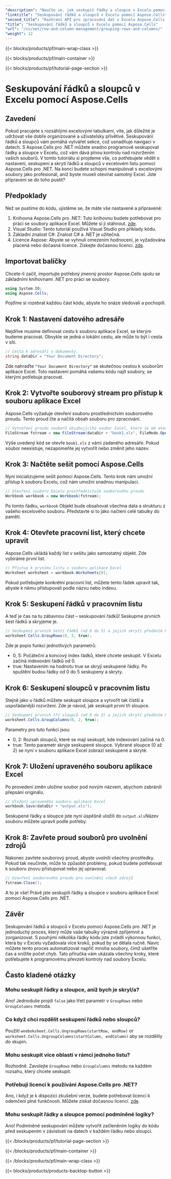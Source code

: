 ```yaml
---
"description": "Naučte se, jak seskupit řádky a sloupce v Excelu pomocí Aspose.Cells pro .NET s tímto podrobným návodem."
"linktitle": "Seskupování řádků a sloupců v Excelu pomocí Aspose.Cells"
"second_title": "Rozhraní API pro zpracování dat v Excelu Aspose.Cells v .NET"
"title": "Seskupování řádků a sloupců v Excelu pomocí Aspose.Cells"
"url": "/cs/net/row-and-column-management/grouping-rows-and-columns/"
"weight": 12
---
```


{{< blocks/products/pf/main-wrap-class >}}

{{< blocks/products/pf/main-container >}}

{{< blocks/products/pf/tutorial-page-section >}}

# Seskupování řádků a sloupců v Excelu pomocí Aspose.Cells

## Zavedení
Pokud pracujete s rozsáhlými excelovými tabulkami, víte, jak důležité je udržovat vše dobře organizované a uživatelsky přívětivé. Seskupování řádků a sloupců vám pomáhá vytvářet sekce, což usnadňuje navigaci v datech. S Aspose.Cells pro .NET můžete snadno programově seskupovat řádky a sloupce v Excelu, což vám dává plnou kontrolu nad rozvržením vašich souborů.
V tomto tutoriálu si projdeme vše, co potřebujete vědět o nastavení, seskupení a skrytí řádků a sloupců v excelovém listu pomocí Aspose.Cells pro .NET. Na konci budete schopni manipulovat s excelovými soubory jako profesionál, aniž byste museli otevírat samotný Excel. Jste připraveni se do toho pustit?
## Předpoklady
Než se pustíme do kódu, ujistěme se, že máte vše nastavené a připravené:
1. Knihovna Aspose.Cells pro .NET: Tuto knihovnu budete potřebovat pro práci se soubory aplikace Excel. Můžete si ji stáhnout. [zde](https://releases.aspose.com/cells/net/).
2. Visual Studio: Tento tutoriál používá Visual Studio pro příklady kódu.
3. Základní znalost C#: Znalost C# a .NET je užitečná.
4. Licence Aspose: Abyste se vyhnuli omezením hodnocení, je vyžadována placená nebo dočasná licence. Získejte dočasnou licenci. [zde](https://purchase.aspose.com/temporary-license/).
## Importovat balíčky
Chcete-li začít, importujte potřebný jmenný prostor Aspose.Cells spolu se základními knihovnami .NET pro práci se soubory. 
```csharp
using System.IO;
using Aspose.Cells;
```
Pojďme si rozebrat každou část kódu, abyste ho snáze sledovali a pochopili.
## Krok 1: Nastavení datového adresáře
Nejdříve musíme definovat cestu k souboru aplikace Excel, se kterým budeme pracovat. Obvykle se jedná o lokální cestu, ale může to být i cesta v síti.
```csharp
// Cesta k adresáři s dokumenty.
string dataDir = "Your Document Directory";
```
Zde nahraďte `"Your Document Directory"` se skutečnou cestou k souborům aplikace Excel. Toto nastavení pomáhá vašemu kódu najít soubory, se kterými potřebuje pracovat.
## Krok 2: Vytvořte souborový stream pro přístup k souboru aplikace Excel
Aspose.Cells vyžaduje otevření souboru prostřednictvím souborového proudu. Tento proud čte a načítá obsah souboru pro zpracování.
```csharp
// Vytvoření proudu souborů obsahujícího soubor Excel, který se má otevřít
FileStream fstream = new FileStream(dataDir + "book1.xls", FileMode.Open);
```
Výše uvedený kód se otevře `book1.xls` z vámi zadaného adresáře. Pokud soubor neexistuje, nezapomeňte jej vytvořit nebo změnit jeho název.
## Krok 3: Načtěte sešit pomocí Aspose.Cells
Nyní inicializujeme sešit pomocí Aspose.Cells. Tento krok nám umožní přístup k souboru Excelu, což nám umožní snadnou manipulaci.
```csharp
// Otevření souboru Excelu prostřednictvím souborového proudu
Workbook workbook = new Workbook(fstream);
```
Po tomto řádku, `workbook` Objekt bude obsahovat všechna data a strukturu z vašeho excelového souboru. Představte si to jako načtení celé tabulky do paměti.
## Krok 4: Otevřete pracovní list, který chcete upravit
Aspose.Cells ukládá každý list v sešitu jako samostatný objekt. Zde vybíráme první list.
```csharp
// Přístup k prvnímu listu v souboru aplikace Excel
Worksheet worksheet = workbook.Worksheets[0];
```
Pokud potřebujete konkrétní pracovní list, můžete tento řádek upravit tak, abyste k němu přistupovali podle názvu nebo indexu.
## Krok 5: Seskupení řádků v pracovním listu
A teď je čas na tu zábavnou část – seskupování řádků! Seskupme prvních šest řádků a skryjeme je.
```csharp
// Seskupení prvních šesti řádků (od 0 do 5) a jejich skrytí předáním hodnoty true
worksheet.Cells.GroupRows(0, 5, true);
```
Zde je popis funkcí jednotlivých parametrů:
- 0, 5: Počáteční a koncový index řádků, které chcete seskupit. V Excelu začíná indexování řádků od 0.
- true: Nastavením na hodnotu true se skryjí seskupené řádky.
Po spuštění budou řádky od 0 do 5 seskupeny a skryty.
## Krok 6: Seskupení sloupců v pracovním listu
Stejně jako u řádků můžete seskupit sloupce a vytvořit tak čistší a uspořádanější rozvržení. Zde je návod, jak seskupit první tři sloupce.
```csharp
// Seskupení prvních tří sloupců (od 0 do 2) a jejich skrytí předáním hodnoty true
worksheet.Cells.GroupColumns(0, 2, true);
```
Parametry pro tuto funkci jsou:
- 0, 2: Rozsah sloupců, které se mají seskupit, kde indexování začíná na 0.
- true: Tento parametr skryje seskupené sloupce.
Vybrané sloupce (0 až 2) se nyní v souboru aplikace Excel zobrazí seskupené a skryté.
## Krok 7: Uložení upraveného souboru aplikace Excel
Po provedení změn uložme soubor pod novým názvem, abychom zabránili přepsání originálu.
```csharp
// Uložení upraveného souboru aplikace Excel
workbook.Save(dataDir + "output.xls");
```
Seskupené řádky a sloupce jste nyní úspěšně uložili do `output.xls`Název souboru můžete upravit podle potřeby.
## Krok 8: Zavřete proud souborů pro uvolnění zdrojů
Nakonec zavřete souborový proud, abyste uvolnili všechny prostředky. Pokud tak neučiníte, může to způsobit problémy, pokud budete potřebovat k souboru znovu přistupovat nebo jej upravovat.
```csharp
// Uzavření souborového proudu pro uvolnění všech zdrojů
fstream.Close();
```
A to je vše! Právě jste seskupili řádky a sloupce v souboru aplikace Excel pomocí Aspose.Cells pro .NET.
## Závěr
Seskupování řádků a sloupců v Excelu pomocí Aspose.Cells pro .NET je jednoduchý proces, který může vaše tabulky výrazně zpříjemnit a zorganizovat. S pouhými několika řádky kódu jste zvládli výkonnou funkci, která by v Excelu vyžadovala více kroků, pokud by se dělala ručně. Navíc můžete tento proces automatizovat napříč mnoha soubory, čímž ušetříte čas a snížíte počet chyb. Tato příručka vám ukázala všechny kroky, které potřebujete k programovému převzetí kontroly nad soubory Excelu.
## Často kladené otázky
### Mohu seskupit řádky a sloupce, aniž bych je skryl/a?  
Ano! Jednoduše projdi `false` jako třetí parametr v `GroupRows` nebo `GroupColumns` metoda.
### Co když chci rozdělit seskupení řádků nebo sloupců?  
Použití `wneboksheet.Cells.UngroupRows(startRow, endRow)` or `worksheet.Cells.UngroupColumns(startColumn, endColumn)` aby se rozdělily do skupin.
### Mohu seskupit více oblastí v rámci jednoho listu?  
Rozhodně. Zavolejte `GroupRows` nebo `GroupColumns` metodu na každém rozsahu, který chcete seskupit.
### Potřebuji licenci k používání Aspose.Cells pro .NET?  
Ano, i když je k dispozici zkušební verze, budete potřebovat licenci k odemčení plné funkčnosti. Můžete získat dočasnou licenci. [zde](https://purchase.aspose.com/temporary-license/).
### Mohu seskupit řádky a sloupce pomocí podmíněné logiky?  
Ano! Podmíněné seskupování můžete vytvořit začleněním logiky do kódu před seskupením v závislosti na datech v každém řádku nebo sloupci.


{{< /blocks/products/pf/tutorial-page-section >}}

{{< /blocks/products/pf/main-container >}}

{{< /blocks/products/pf/main-wrap-class >}}

{{< blocks/products/products-backtop-button >}}